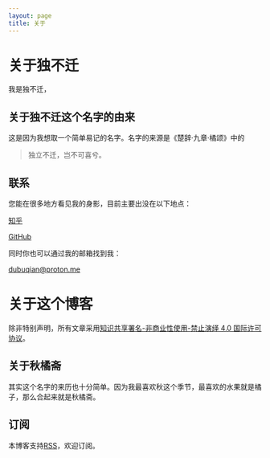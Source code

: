 ```yaml
---
layout: page
title: 关于
---
```


# 关于独不迁
我是独不迁，

## 关于独不迁这个名字的由来
这是因为我想取一个简单易记的名字。名字的来源是《楚辞·九章·橘颂》中的

> 独立不迁，岂不可喜兮。


## 联系
您能在很多地方看见我的身影，目前主要出没在以下地点：

[知乎](https://www.zhihu.com/people/cleanxd/activities)

[GitHub](https://github.com/dubuqian)

同时你也可以通过我的邮箱找到我：

[dubuqian@proton.me](mailto:dubuqian@proton.me)

# 关于这个博客
除非特别声明，所有文章采用[知识共享署名-非商业性使用-禁止演绎 4.0 国际许可协议](https://creativecommons.org/licenses/by-nc-nd/4.0/)。

## 关于秋橘斋
其实这个名字的来历也十分简单。因为我最喜欢秋这个季节，最喜欢的水果就是橘子，那么合起来就是秋橘斋。

## 订阅
本博客支持[RSS](/atom.xml)，欢迎订阅。
